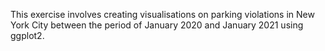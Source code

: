 This exercise involves creating visualisations on parking violations in New York City between the period of January 2020 and January 2021 using ggplot2.
